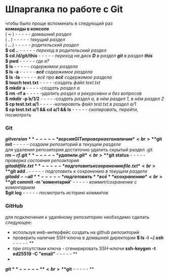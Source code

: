 # Шпаргалка по работе с Git  
чтобы было проще вспоминать в следующий раз <br>
 **команды в консоле** <br> 
 ( **~** ) 		- - - - - *домашний раздел* <br>
 ( **.** ) 		- - - - - *текущий раздел* <br>
 ( **..** ) 	- - - - - *родительский раздел* <br> 
 **$ cd ..**	- - - - - *переход в родительский раздел* <br>
 **$ cd /d/git/this**    - - - - - *переход на диск **D** в раздел **git** в раздел __this__* <br>
 **$ pwd**		         - - - - - *где я?* <br>
 **$ ls**                - - - - - *содержимое раздела* <br>
 **$ ls -a**             - - - - - **_всё_** *содержимое раздела* <br>
 **$ ls -la**            - - - - - *всё про* **_всё_** *содержимое раздела* <br>
 **$ touch text.txt** 	 - - - - -*создать файл text.txt* <br> 
 **$ mkdir a**           - - - - -*создать раздел a* <br>
 **$ rm -rf a**          - - - - -*удалить раздел a рекурсивно и без вопросов* <br>
 **$ mkdir -p b/1/2**    - - - - -*создать раздел a, в нём раздел 1, в нём раздел 2* <br>
 **$ cp test.txt a/1**   - - - - -*копировать файл test.txt в раздел a/1* <br>
 **$ cp test.txt a/1 && cd a/1 && ls**    - - - - -  *скопировать, перейти, посмотреть* <br>

### Git
**$git version**        - - - - - *версия GIT и проверка его наличия* <br>
**$git init**           - - - - - *создаем репозиторий в текущем разделе* <br>
для удаления репозитория достаточно удалить скрытый раздел .git<br>
**$rm -rf .git**  			- - - - - *удалили .git* <br>
**$git status**            	- - - - - *проверка состояния репозитория* <br>
**$git add file.txt**       - - - - - *подготовить к сохранению file.txt* <br>
**$git add .**              - - - - - *подготовить к сохранению в текущем разделе* <br>
**$git add --all**          - - - - - *подготовить **всё** к сохранению* <br>
**$git commit -m 'коментарий'** - - - - - *коммит/сохранение с коментарием* <br>
**$git log**  			- - - - - *посмотреть историю коммитов* <br>

### GitHub
для подключения к удалёному репозиторию необходимо сделать следующее:<br>
* используя web-интерфейс создать на github репозиторий
* проверить наличие SSH-ключа в домашней директории
**$ ls -l ~/.ssh**  			- - - - - ** <br>
* при отсутствии ключа - сгенирировать SSH-ключи
**ssh-keygen -t ed25519 -C "email"**  			- - - - - ** <br>
*

**$git**  			- - - - - ** <br>
**$git**  			- - - - - ** <br>
   
   
   

